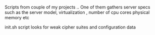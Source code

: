 Scripts from couple of my projects .. One of them gathers server specs such as the server model, virtualization , number of cpu cores  physical memory etc

init.sh script looks for weak cipher suites and configuration data

